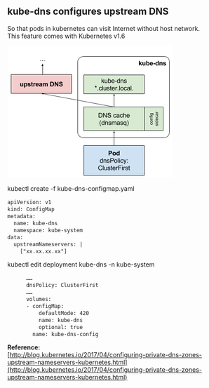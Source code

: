 ## kube-dns configures upstream DNS

So that pods in kubernetes can visit Internet without host network.  
This feature comes with Kubernetes v1.6

![](/assets/import.png)

kubectl create -f kube-dns-configmap.yaml

```
apiVersion: v1
kind: ConfigMap
metadata:
  name: kube-dns
  namespace: kube-system
data:
  upstreamNameservers: |
    ["xx.xx.xx.xx"]
```

kubectl edit deployment kube-dns -n kube-system

```
      ……
      dnsPolicy: ClusterFirst
      ……
      volumes:
      - configMap:
          defaultMode: 420
          name: kube-dns
          optional: true
        name: kube-dns-config
```

**Reference:**  
[http://blog.kubernetes.io/2017/04/configuring-private-dns-zones-upstream-nameservers-kubernetes.html](http://blog.kubernetes.io/2017/04/configuring-private-dns-zones-upstream-nameservers-kubernetes.html)

